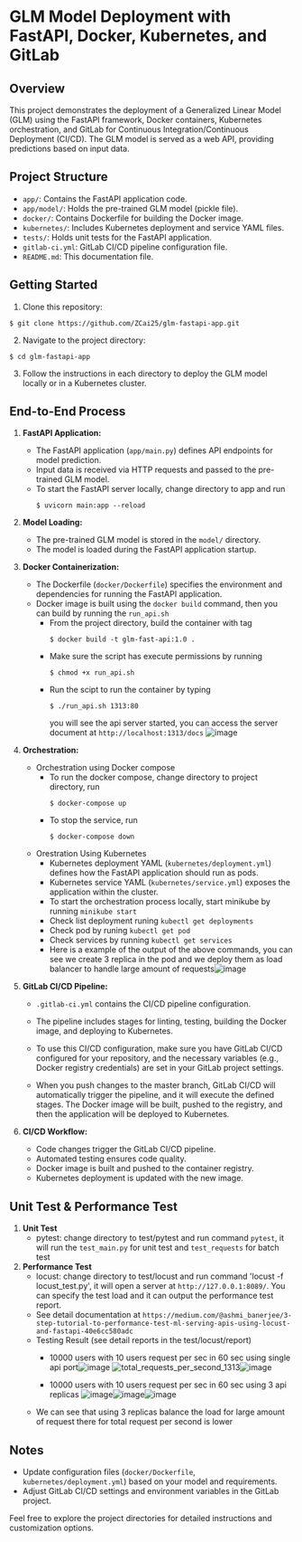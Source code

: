 # GLM Model Deployment with FastAPI, Docker, Kubernetes, and GitLab

## Overview

This project demonstrates the deployment of a Generalized Linear Model (GLM) using the FastAPI framework, Docker containers, Kubernetes orchestration, and GitLab for Continuous Integration/Continuous Deployment (CI/CD). The GLM model is served as a web API, providing predictions based on input data.

## Project Structure

- `app/`: Contains the FastAPI application code.
- `app/model/`: Holds the pre-trained GLM model (pickle file).
- `docker/`: Contains Dockerfile for building the Docker image.
- `kubernetes/`: Includes Kubernetes deployment and service YAML files.
- `tests/`: Holds unit tests for the FastAPI application.
- `gitlab-ci.yml`: GitLab CI/CD pipeline configuration file.
- `README.md`: This documentation file.

## Getting Started

1. Clone this repository:
```console
$ git clone https://github.com/ZCai25/glm-fastapi-app.git
```
   
2. Navigate to the project directory:
```console
$ cd glm-fastapi-app
```
3. Follow the instructions in each directory to deploy the GLM model locally or in a Kubernetes cluster.

## End-to-End Process

1. **FastAPI Application:**
   - The FastAPI application (`app/main.py`) defines API endpoints for model prediction.
   - Input data is received via HTTP requests and passed to the pre-trained GLM model.
   - To start the FastAPI server locally, change directory to app and run
     ```console
     $ uvicorn main:app --reload
     ```

2. **Model Loading:**
   - The pre-trained GLM model is stored in the `model/` directory.
   - The model is loaded during the FastAPI application startup.

3. **Docker Containerization:**
   - The Dockerfile (`docker/Dockerfile`) specifies the environment and dependencies for running the FastAPI application.
   - Docker image is built using the `docker build` command, then you can build by running the `run_api.sh`
      - From the project directory, build the container with tag
        ```console
        $ docker build -t glm-fast-api:1.0 .
        ```
      - Make sure the script has execute permissions by running
        ```console
        $ chmod +x run_api.sh
        ```
      - Run the scipt to run the container by typing
        ```console
        $ ./run_api.sh 1313:80
        ```
        you will see the api server started, you can access the server document at `http://localhost:1313/docs`
![image](https://github.com/ZCai25/glm-fastapi-app/assets/108997562/d217a7e9-2994-4274-9325-840bcb33f42c)


4. **Orchestration:**
   - Orchestration using Docker compose
      - To run the docker compose, change directory to project directory, run
        ```console
        $ docker-compose up
        ```
      - To stop the service, run
        ```
        $ docker-compose down
        ```
   - Orestration Using Kubernetes
      - Kubernetes deployment YAML (`kubernetes/deployment.yml`) defines how the FastAPI application should run as pods.
      - Kubernetes service YAML (`kubernetes/service.yml`) exposes the application within the cluster.
      - To start the orchestration process locally, start minikube by running `minikube start`
      - Check list deployment runing `kubectl get deployments`
      - Check pod by runing `kubectl get pod`
      - Check services by running `kubectl get services`
      - Here is a example of the output of the above commands, you can see we create 3 replica in the pod and we deploy them as load balancer to handle large amount of requests![image](https://github.com/ZCai25/glm-fastapi-app/assets/108997562/b044c916-bbfd-4095-b9a6-fd7d9634d50a)



6. **GitLab CI/CD Pipeline:**
   - `.gitlab-ci.yml` contains the CI/CD pipeline configuration.
   - The pipeline includes stages for linting, testing, building the Docker image, and deploying to Kubernetes.
   - To use this CI/CD configuration, make sure you have GitLab CI/CD configured for your repository, and the necessary variables (e.g., Docker registry credentials) are set in your GitLab project settings.

   - When you push changes to the master branch, GitLab CI/CD will automatically trigger the pipeline, and it will execute the defined stages. The Docker image will be built, pushed to the registry, and then the application will be deployed to Kubernetes.

7. **CI/CD Workflow:**
   - Code changes trigger the GitLab CI/CD pipeline.
   - Automated testing ensures code quality.
   - Docker image is built and pushed to the container registry.
   - Kubernetes deployment is updated with the new image.

## Unit Test & Performance Test
1. **Unit Test**
   - pytest: change directory to test/pytest and run command `pytest`, it will run the `test_main.py` for unit test and `test_requests` for batch test
2. **Performance Test**
   - locust: change directory to test/locust and run command 'locust -f locust_test.py', it will open a server at `http://127.0.0.1:8089/`. You can specify the test load and it can output the performance test report.
   - See detail documentation at `https://medium.com/@ashmi_banerjee/3-step-tutorial-to-performance-test-ml-serving-apis-using-locust-and-fastapi-40e6cc580adc`
   - Testing Result (see detail reports in the test/locust/report)
     - 10000 users with 10 users request per sec in 60 sec using single api port![image](https://github.com/ZCai25/glm-fastapi-app/assets/108997562/4378d18b-fc86-4b19-8c32-b7f3f0c49438)
![total_requests_per_second_1313](https://github.com/ZCai25/glm-fastapi-app/assets/108997562/759630a0-1a94-4c83-ac66-c2ce54adfb74)![image](https://github.com/ZCai25/glm-fastapi-app/assets/108997562/59527029-db71-4afa-811c-713ace346c17)

     - 10000 users with 10 users request per sec in 60 sec using 3 api replicas
     ![image](https://github.com/ZCai25/glm-fastapi-app/assets/108997562/6737ab74-6c2c-4a26-bca7-490acdb0fc75)![image](https://github.com/ZCai25/glm-fastapi-app/assets/108997562/913018c9-727f-41e9-a69c-65d3ef3ceb40)![image](https://github.com/ZCai25/glm-fastapi-app/assets/108997562/6f4d1321-2fef-493e-b844-ffe33dfe1d6b)
   - We can see that using 3 replicas balance the load for large amount of request there for total request per second is lower

## Notes

- Update configuration files (`docker/Dockerfile`, `kubernetes/deployment.yml`) based on your model and requirements.
- Adjust GitLab CI/CD settings and environment variables in the GitLab project.

Feel free to explore the project directories for detailed instructions and customization options.
